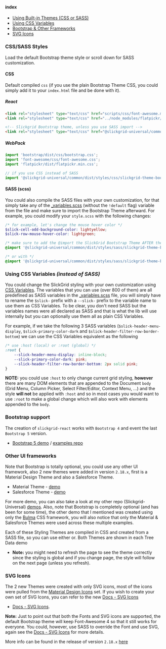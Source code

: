 #### index
- [Using Built-in Themes (CSS or SASS)](#csssass-styles)
- [Using CSS Variables](#using-css-variables-instead-of-sass)
- [Bootstrap & Other Frameworks](#bootstrap-support)
- [SVG Icons](#svg-icons)

### CSS/SASS Styles
Load the default Bootstrap theme style or scroll down for SASS customization.

#### CSS
Default compiled `css` (if you use the plain Bootstrap Theme CSS, you could simply add it to your `index.html` file and be done with it).

##### React
```html
<link rel="stylesheet" type="text/css" href="scripts/css/font-awesome.min.css">
<link rel="stylesheet" type="text/css" href="../node_modules/flatpickr/dist/flatpickr.min.css">

<!-- Slickgrid Bootstrap theme, unless you use SASS import -->
<link rel="stylesheet" type="text/css" href="@slickgrid-universal/common/dist/styles/css/slickgrid-theme-bootstrap.css">
```
##### WebPack
```typescript
import 'bootstrap/dist/css/bootstrap.css';
import 'font-awesome/css/font-awesome.css';
import 'flatpickr/dist/flatpickr.min.css';

// if you use CSS instead of SASS
import '@slickgrid-universal/common/dist/styles/css/slickgrid-theme-bootstrap.css';
```

#### SASS (scss)
You could also compile the SASS files with your own customization, for that simply take any of the [_variables.scss](https://github.com/ghiscoding/slickgrid-universal/blob/master/packages/common/src/styles/_variables.scss) (without the `!default` flag) variable from the file and make sure to import the Bootstrap Theme afterward. For example, you could modify your `style.scss` with the following changes:

```scss
/* for example, let's change the mouse hover color */
$slick-cell-odd-background-color: lightyellow;
$slick-row-mouse-hover-color: lightgreen;

/* make sure to add the @import the SlickGrid Bootstrap Theme AFTER the variables changes */
@import '@slickgrid-universal/common/dist/styles/sass/slickgrid-theme-bootstrap.scss';

/* or with */
@import '@slickgrid-universal/common/dist/styles/sass/slickgrid-theme-bootstrap.scss';
```

### Using CSS Variables _(instead of SASS)_
You could change the SlickGrid styling with your own customization using [CSS Variables](https://developer.mozilla.org/en-US/docs/Web/CSS/Using_CSS_custom_properties). The variables that you can use (over 800 of them) are all predefined as SASS variables in the [_variables.scss](/ghiscoding/slickgrid-universal/blob/master/packages/common/src/styles/_variables.scss) file, you will simply have to rename the `$slick-` prefix with a `--slick-` prefix to the variable name to use them as CSS Variables. To be clear, you don't need SASS but the variables names were all declared as SASS and that is what the lib will use internally but you can optionally use them all as plain CSS Variables.

For example, if we take the following 3 SASS variables (`$slick-header-menu-display`, `$slick-primary-color-dark` and `$slick-header-filter-row-border-bottom`) we can use the CSS Variables equivalent as the following

```css
/* use :host (local) or :root (global) */
:root {
    --slick-header-menu-display: inline-block;
    --slick-primary-color-dark: pink;
    --slick-header-filter-row-border-bottom: 2px solid pink;
}
```

**NOTE:** you could use `:host` to only change current grid styling, **however** there are many DOM elements that are appended to the Document `body` (Grid Menu, Column Picker, Select Filter/Editor, Context Menu, ...) and the style **will not** be applied with `:host` and so in most cases you would want to use `:root` to make a global change which will also work with elements appended to the `body`.

### Bootstrap support
The creation of `slickgrid-react` works with `Bootstrap 4` and event the last `Bootstrap 5` version.
- [Bootstrap 5 demo](https://ghiscoding.github.io/slickgrid-react) / [examples repo](https://github.com/ghiscoding/slickgrid-react-demos/tree/main/bootstrap5-i18n-demo)

### Other UI frameworks
Note that Bootstrap is totally optional, you could use any other UI framework, also 2 new themes were added in version `2.18.x`, first is a Material Design Theme and also a Salesforce Theme.
- Material Theme - [demo](https://ghiscoding.github.io/slickgrid-react/#/slickgrid/Example27)
- Salesforce Theme - [demo](https://ghiscoding.github.io/slickgrid-react/#/slickgrid/Example28)

For more demo, you can also take a look at my other repo (Slickgrid-Universal) [demos](https://ghiscoding.github.io/slickgrid-universal).  Also, note that Bootstrap is completely optional (and has been for some time), the other demo that I mentioned was created using only the [Bulma](https://bulma.io/documentation) CSS framework, you will also notice that only the Material & Salesforce Themes were used across these multiple examples.

Each of these Styling Themes are compiled in CSS and created from a SASS file, so you can use either or. Both Themes are shown in each Tree Data demo
- **Note:** you might need to refresh the page to see the theme correctly since the styling is global and if you change page, the style will follow on the next page (unless you refresh).

### SVG Icons
The 2 new Themes were created with only SVG icons, most of the icons were pulled from the [Material Design Icons](https://materialdesignicons.com/) set. If you wish to create your own set of SVG Icons, you can refer to the new [Docs - SVG Icons](../styling/svg-icons.md)
-  [Docs - SVG Icons](../styling/svg-icons.md).

**Note:** Just to point out that both the Fonts and SVG icons are supported, the default Bootstrap theme will keep Font-Awesome 4 so that it still works for everyone. You could, however, use SASS to override the Font and use SVG, again see the [Docs - SVG Icons](../styling/svg-icons.md) for more details.

More info can be found in the release of version `2.18.x` [here](/ghiscoding/slickgrid-react/releases/tag/v2.18.2)
